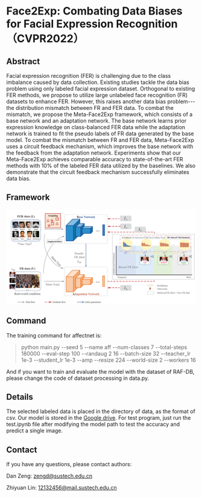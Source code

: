 # Face2Exp: Combating Data Biases for Facial Expression Recognition （CVPR2022）
## Abstract
Facial expression recognition (FER) is challenging due to the class imbalance caused by data collection. Existing studies tackle the data bias problem using only labeled facial expression dataset. Orthogonal to existing FER methods, we propose to utilize large unlabeled face recognition (FR) datasets to enhance FER. However, this raises another data bias problem---the distribution mismatch between FR and FER data. To combat the mismatch, we propose the Meta-Face2Exp framework, which consists of a base network and an adaptation network. The base network learns prior expression knowledge on class-balanced FER data while the adaptation network is trained to fit the pseudo labels of FR data generated by the base model. To combat the mismatch between FR and FER data, Meta-Face2Exp uses a circuit feedback mechanism, which improves the base network with the feedback from the adaptation network. Experiments show that our Meta-Face2Exp achieves comparable accuracy to state-of-the-art FER methods with 10% of the labeled FER data utilized by the baselines. We also demonstrate that the circuit feedback mechanism successfully eliminates data bias.
## Framework
![img](MetaFace2Exp_Framework.png)
## Command
The training command for affectnet is:
> python main.py --seed 5 --name aff --num-classes 7 --total-steps 180000 --eval-step 100 --randaug 2 16 --batch-size 32 --teacher_lr 1e-3 --student_lr 1e-3 --amp --resize 224 --world-size 2 --workers 16 

And if you want to train and evaluate the model with the dataset of RAF-DB, please change the code of dataset processing in data.py.
## Details
The selected labeled data is placed in the directory of data, as the format of csv.
Our model is stored in the [Google drive](https://drive.google.com/file/d/1y81cKJLDWs7Dzp9k8lm3zNG78C5qGyqd/view?usp=sharing). 
For test program, just run the test.ipynb file after modifying the model path to test the accuracy and predict a single image.

## Contact
If you have any questions, please contact authors: 

Dan Zeng: zengd@sustech.edu.cn

Zhiyuan Lin: 12132456@mail.sustech.edu.cn
